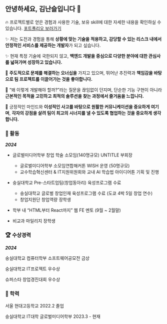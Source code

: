 ## 안녕하세요, 김난슬입니다 🤩

<!--
**seulnan/seulnan** is a ✨ _special_ ✨ repository because its `README.md` (this file) appears on your GitHub profile.

Here are some ideas to get you started:

- 🔭 I’m currently working on ...
- 🌱 I’m currently learning ...
- 👯 I’m looking to collaborate on ...
- 🤔 I’m looking for help with ...
- 💬 Ask me about ...
- 📫 How to reach me: ...
- 😄 Pronouns: ...
- ⚡ Fun fact: ...
-->
🔥 프로젝트별로 얻은 경험과 사용한 기술, 보유 skill에 대한 자세한 내용을 확인하실 수 있습니다.
[포트폴리오 보러가기](https://just-spark-173.notion.site/1b0f4013b74680aa8e31ffc52707eecc?pvs=74)

✨ 저는 도전과 경험을 통해 **상황에 맞는 기술을 적용하고, 감당할 수 있는 리스크 내에서 안정적인 서비스를 제공하는 개발자**가 되고 싶습니다.

✨ 현재 특정 기술에 국한되지 않고, **백엔드 개발을 중심으로 다양한 분야에 대한 관심사를 넓혀가며 성장하고 있습니다.**

💖 **주도적으로 문제를 해결하는 오너십을** 가지고 있으며, 뛰어난 추진력과 **책임감을 바탕으로 팀 프로젝트를 이끌어가는 것을 좋아합니다.**

💖 “왜 이렇게 개발해야 할까?”라는 질문을 끊임없이 던지며, 단순한 기능 구현이 아니라 **근본적인 목적을 고민하고 최적의 솔루션을 찾는 과정에서 즐거움을 느낍니다.**

💖 긍정적인 마인드와 **이성적인 사고를 바탕으로 원활한 커뮤니케이션을 중요하게 여기며**, **각자의 강점을 살려 팀이 최고의 시너지를 낼 수 있도록 협업하는 것을 중요하게 생각합니다.**

### 🌱 활동

***2024*** 

- 글로벌미디어학부 창업 학술 소모임(140명규모) UNTITLE 부회장
    - 글로벌미디어학부 소모임연합해커톤 WISH 운영 (50명규모)
    - 교수학습혁신센터 & IT지원위원회와 교내 AI 학습법 아이디어톤 기획 및 진행

- 숭실대학교 Pre-스타트업팀(창업동아리) 육성프로그램 수료
    - 숭실대학교 글로벌 창업인재 육성프로그램 수료 (도쿄 4박 5일 창업 연수)
    - 창업지원단 창업역량 장학생

- 학부 내 “HTML부터 React까지” 웹 FE 멘토 (9월 ~ 2월말)

- 비교과 마일리지 장학생

### 🏆 수상경력

***2024*** 

숭실대학교 컴퓨터학부 소프트웨어공모전 금상

숭실대학교 IT프로젝트 우수상

슈퍼스타 창업경진대회 우수상


### 💼 학력

서울 현대고등학교 2022.2 졸업

숭실대학교 IT대학 글로벌미디어학부 2023.3 - 현재

